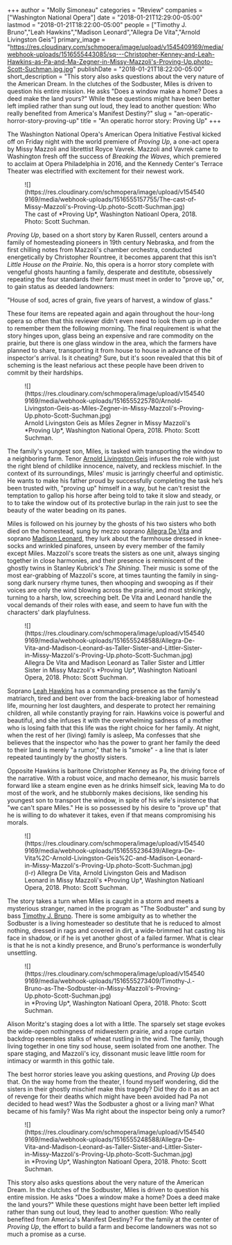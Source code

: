 +++
author = "Molly Simoneau"
categories = "Review"
companies = ["Washington National Opera"]
date = "2018-01-21T12:29:00-05:00"
lastmod = "2018-01-21T18:22:00-05:00"
people = ["Timothy J. Bruno","Leah Hawkins","Madison Leonard","Allegra De Vita","Arnold Livingston Geis"]
primary_image = "https://res.cloudinary.com/schmopera/image/upload/v1545409169/media/webhook-uploads/1516555443085/sq---Christopher-Kenney-and-Leah-Hawkins-as-Pa-and-Ma-Zegner-in-Missy-Mazzoli's-Proving-Up.photo-Scott-Suchman.jpg.jpg"
publishDate = "2018-01-21T18:22:00-05:00"
short_description = "This story also asks questions about the very nature of the American Dream. In the clutches of the Sodbuster, Miles is driven to question his entire mission. He asks &quot;Does a window make a home? Does a deed make the land yours?&quot; While these questions might have been better left implied rather than sung out loud, they lead to another question: Who really benefited from America&#039;s Manifest Destiny?"
slug = "an-operatic-horror-story-proving-up"
title = "An operatic horror story: Proving Up"
+++

The Washington National Opera's American Opera Initiative Festival kicked off on Friday night with the world premiere of *Proving Up*, a one-act opera by Missy Mazzoli and librettist Royce Vavrek. Mazzoli and Vavrek came to Washington fresh off the success of *Breaking the Waves*, which premiered to acclaim at Opera Philadelphia in 2016, and the Kennedy Center's Terrace Theater was electrified with excitement for their newest work.

<figure data-type="image">
![](https://res.cloudinary.com/schmopera/image/upload/v1545409169/media/webhook-uploads/1516555157755/The-cast-of-Missy-Mazzoli's-Proving-Up.photo-Scott-Suchman.jpg)
<figcaption>The cast of *Proving Up*, Washington Natioanl Opera, 2018. Photo: Scott Suchman.</figcaption>
</figure>

*Proving Up*, based on a short story by Karen Russell, centers around a family of homesteading pioneers in 19th century Nebraska, and from the first chilling notes from Mazzoli's chamber orchestra, conducted energetically by Christopher Rountree, it becomes apparent that this isn't *Little House on the Prairie*. No, this opera is a horror story complete with vengeful ghosts haunting a family, desperate and destitute, obsessively repeating the four standards their farm must meet in order to "prove up," or, to gain status as deeded landowners: 

"House of sod, acres of grain, five years of harvest, a window of glass." 

These four items are repeated again and again throughout the hour-long opera so often that this reviewer didn't even need to look them up in order to remember them the following morning. The final requirement is what the story hinges upon, glass being an expensive and rare commodity on the prairie, but there is one glass window in the area, which the farmers have planned to share, transporting it from house to house in advance of the inspector's arrival.  Is it cheating?  Sure, but it's soon revealed that this bit of scheming is the least nefarious act these people have been driven to commit by their hardships.

<figure data-type="image">
![](https://res.cloudinary.com/schmopera/image/upload/v1545409169/media/webhook-uploads/1516555225780/Arnold-Livingston-Geis-as-Miles-Zegner-in-Missy-Mazzoli's-Proving-Up.photo-Scott-Suchman.jpg)
<figcaption>Arnold Livingston Geis as Miles Zegner in Missy Mazzoli's *Proving Up*, Washington National Opera, 2018. Photo: Scott Suchman.</figcaption>
</figure>

The family's youngest son, Miles, is tasked with transporting the window to a neighboring farm. Tenor [Arnold Livingston Geis](/scene/people/arnold-livingston-geis/) infuses the role with just the right blend of childlike innocence, naivety, and reckless mischief. In the context of its surroundings, Miles' music is jarringly cheerful and optimistic. He wants to make his father proud by successfully completing the task he’s been trusted with, "proving up" himself in a way, but he can't resist the temptation to gallop his horse after being told to take it slow and steady, or to to take the window out of its protective burlap in the rain just to see the beauty of the water beading on its panes.

Miles is followed on his journey by the ghosts of his two sisters who both died on the homestead, sung by mezzo soprano [Allegra De Vita](/scene/people/allegra-de-vita/) and soprano [Madison Leonard](/scene/people/madison-leonard/), they lurk about the farmhouse dressed in knee-socks and wrinkled pinafores, unseen by every member of the family except Miles. Mazzoli's score treats the sisters as one unit, always singing together in close harmonies, and their presence is reminiscent of the ghostly twins in Stanley Kubrick's *The Shining*. Their music is some of the most ear-grabbing of Mazzoli's score, at times taunting the family in sing-song dark nursery rhyme tunes, then whooping and swooping as if their voices are only the wind blowing across the prairie, and most strikingly, turning to a harsh, low, screeching belt. De Vita and Leonard handle the vocal demands of their roles with ease, and seem to have fun with the characters' dark playfulness.

<figure data-type="image">
![](https://res.cloudinary.com/schmopera/image/upload/v1545409169/media/webhook-uploads/1516555248588/Allegra-De-Vita-and-Madison-Leonard-as-Taller-Sister-and-Littler-Sister-in-Missy-Mazzoli's-Proving-Up.photo-Scott-Suchman.jpg)
<figcaption>Allegra De Vita and Madison Leonard as Taller Sister and Littler Sister in Missy Mazzoli's *Proving Up*, Washington Natioanl Opera, 2018. Photo: Scott Suchman.</figcaption>
</figure>

Soprano [Leah Hawkins](/scene/people/leah-hawkins/) has a commanding presence as the family's matriarch, tired and bent over from the back-breaking labor of homestead life, mourning her lost daughters, and desperate to protect her remaining children, all while constantly praying for rain. Hawkins voice is powerful and beautiful, and she infuses it with the overwhelming sadness of a mother who is losing faith that this life was the right choice for her family. At night, when the rest of her (living) family is asleep, Ma confesses that she believes that the inspector who has the power to grant her family the deed to their land is merely "a rumor," that he is "smoke" - a line that is later repeated tauntingly by the ghostly sisters.

Opposite Hawkins is baritone Christopher Kenney as Pa, the driving force of the narrative. With a robust voice, and macho demeanor, his music barrels forward like a steam engine even as he drinks himself sick, leaving Ma to do most of the work, and he stubbornly makes decisions, like sending his youngest son to transport the window, in spite of his wife's insistence that "we can't spare Miles." He is so possessed by his desire to "prove up" that he is willing to do whatever it takes, even if that means compromising his morals.

<figure data-type="image">
![](https://res.cloudinary.com/schmopera/image/upload/v1545409169/media/webhook-uploads/1516555236439/Allegra-De-Vita%2C-Arnold-Livingston-Geis%2C-and-Madison-Leonard-in-Missy-Mazzoli's-Proving-Up.photo-Scott-Suchman.jpg)
<figcaption>(l-r) Allegra De Vita, Arnold Livingston Geis and Madison Leonard in Missy Mazzoli's *Proving Up*, Washington Natioanl Opera, 2018. Photo: Scott Suchman.</figcaption>
</figure>

The story takes a turn when Miles is caught in a storm and meets a mysterious stranger, named in the program as "The Sodbuster" and sung by bass [Timothy J. Bruno](/scene/people/timothy-j-bruno/). There is some ambiguity as to whether the Sodbuster is a living homesteader so destitute that he is reduced to almost nothing, dressed in rags and covered in dirt, a wide-brimmed hat casting his face in shadow, or if he is yet another ghost of a failed farmer. What is clear is that he is not a kindly presence, and Bruno's performance is wonderfully unsettling.

<figure data-type="image">
![](https://res.cloudinary.com/schmopera/image/upload/v1545409169/media/webhook-uploads/1516555273409/Timothy-J.-Bruno-as-The-Sodbuster-in-Missy-Mazzoli's-Proving-Up.photo-Scott-Suchman.jpg)
<figcaption> in *Proving Up*, Washington Natioanl Opera, 2018. Photo: Scott Suchman.</figcaption>
</figure>

Alison Moritz's staging does a lot with a little. The sparsely set stage evokes the wide-open nothingness of midwestern prairie, and a rope curtain backdrop resembles stalks of wheat rustling in the wind. The family, though living together in one tiny sod house, seem isolated from one another. The spare staging, and Mazzoli's icy, dissonant music leave little room for intimacy or warmth in this gothic tale.

The best horror stories leave you asking questions, and *Proving Up* does that. On the way home from the theater, I found myself wondering, did the sisters in their ghostly mischief make this tragedy? Did they do it as an act of revenge for their deaths which might have been avoided had Pa not decided to head west? Was the Sodbuster a ghost or a living man? What became of his family? Was Ma right about the inspector being only a rumor?

<figure data-type="image">
![](https://res.cloudinary.com/schmopera/image/upload/v1545409169/media/webhook-uploads/1516555248588/Allegra-De-Vita-and-Madison-Leonard-as-Taller-Sister-and-Littler-Sister-in-Missy-Mazzoli's-Proving-Up.photo-Scott-Suchman.jpg)
<figcaption> in *Proving Up*, Washington Natioanl Opera, 2018. Photo: Scott Suchman.</figcaption>
</figure>

This story also asks questions about the very nature of the American Dream. In the clutches of the Sodbuster, Miles is driven to question his entire mission. He asks "Does a window make a home? Does a deed make the land yours?" While these questions might have been better left implied rather than sung out loud, they lead to another question: Who really benefited from America's Manifest Destiny? For the family at the center of *Proving Up*, the effort to build a farm and become landowners was not so much a promise as a curse.

